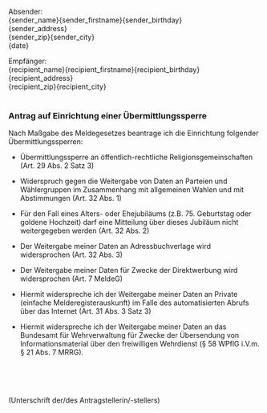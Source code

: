 Absender:<br />
{sender_name}{sender_firstname}{sender_birthday}<br />
{sender_address}<br />
{sender_zip}{sender_city}<br />
{date}

Empfänger:<br />
{recipient_name}{recipient_firstname}{recipient_birthday}<br />
{recipient_address}<br />
{recipient_zip}{recipient_city}
<br />
<br />

### Antrag auf Einrichtung einer Übermittlungssperre

Nach Maßgabe des Meldegesetzes beantrage ich die Einrichtung folgender Übermittlungssperren:

+ Übermittlungssperre an öffentlich-rechtliche Religionsgemeinschaften (Art. 29 Abs. 2 Satz 3)

+ Widerspruch gegen die Weitergabe von Daten an Parteien und Wählergruppen im Zusammenhang mit allgemeinen Wahlen und mit Abstimmungen (Art. 32 Abs. 1)

+ Für den Fall eines Alters- oder Ehejubiläums (z.B. 75. Geburtstag oder goldene Hochzeit) darf eine Mitteilung über dieses Jubiläum nicht weitergegeben werden (Art. 32 Abs. 2)

+ Der Weitergabe meiner Daten an Adressbuchverlage wird widersprochen (Art. 32 Abs. 3)

+ Der Weitergabe meiner Daten für Zwecke der Direktwerbung wird widersprochen (Art. 7 MeldeG)

+ Hiermit widerspreche ich der Weitergabe meiner Daten an Private (einfache Melderegisterauskunft) im Falle des automatisierten Abrufs über das Internet (Art. 31 Abs. 3 Satz 3)

+ Hiermit widerspreche ich der Weitergabe meiner Daten an das Bundesamt für Wehrverwaltung für Zwecke der Übersendung von Informationsmaterial über den freiwilligen Wehrdienst (§ 58 WPflG i.V.m. § 21 Abs. 7 MRRG).


<br />
<br />
<br />

(Unterschrift der/des Antragstellerin/-stellers)
